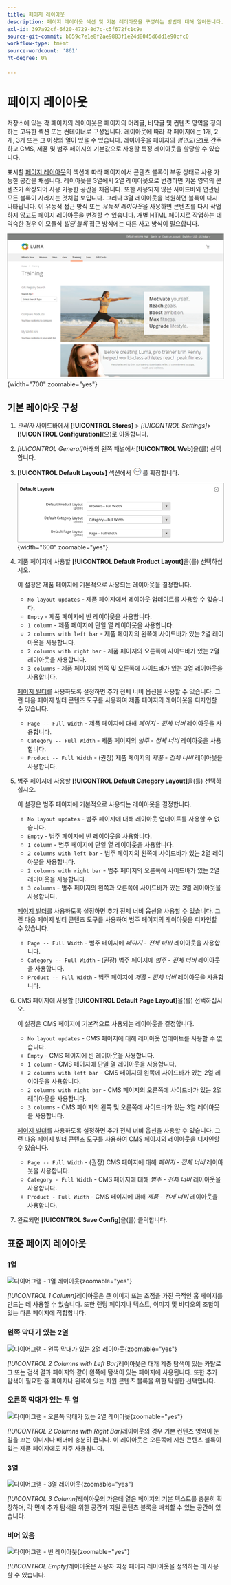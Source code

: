 ```yaml
---
title: 페이지 레이아웃
description: 페이지 레이아웃 섹션 및 기본 레이아웃을 구성하는 방법에 대해 알아봅니다.
exl-id: 397a92cf-6f20-4729-8d7c-c5f672fc1c9a
source-git-commit: b659c7e1e8f2ae9883f1e24d8045d6dd1e90cfc0
workflow-type: tm+mt
source-wordcount: '861'
ht-degree: 0%

---
```


# 페이지 레이아웃

저장소에 있는 각 페이지의 레이아웃은 페이지의 머리글, 바닥글 및 컨텐츠 영역을 정의하는 고유한 섹션 또는 컨테이너로 구성됩니다. 레이아웃에 따라 각 페이지에는 1개, 2개, 3개 또는 그 이상의 열이 있을 수 있습니다. 레이아웃을 페이지의 _평면도_(으)로 간주하고 CMS, 제품 및 범주 페이지의 기본값으로 사용할 특정 레이아웃을 할당할 수 있습니다.

표시할 [페이지 레이아웃](layout-updates.md)의 섹션에 따라 페이지에서 콘텐츠 블록이 부동 상태로 사용 가능한 공간을 채웁니다. 레이아웃을 3열에서 2열 레이아웃으로 변경하면 기본 영역의 콘텐츠가 확장되어 사용 가능한 공간을 채웁니다. 또한 사용되지 않은 사이드바와 연관된 모든 블록이 사라지는 것처럼 보입니다. 그러나 3열 레이아웃을 복원하면 블록이 다시 나타납니다. 이 유동적 접근 방식 또는 _유동적 레이아웃_&#x200B;을 사용하면 콘텐츠를 다시 작업하지 않고도 페이지 레이아웃을 변경할 수 있습니다. 개별 HTML 페이지로 작업하는 데 익숙한 경우 이 모듈식 _빌딩 블록_ 접근 방식에는 다른 사고 방식이 필요합니다.

![왼쪽 막대 페이지 레이아웃이 있는 표준 2열](./assets/storefront-2-column-ee.png){width="700" zoomable="yes"}

## 기본 레이아웃 구성

1. _관리자_ 사이드바에서 **[!UICONTROL Stores]** > _[!UICONTROL Settings]_>**[!UICONTROL Configuration]**(으)로 이동합니다.

1. _[!UICONTROL General]_&#x200B;아래의 왼쪽 패널에서&#x200B;**[!UICONTROL Web]**&#x200B;을(를) 선택합니다.

1. **[!UICONTROL Default Layouts]** 섹션에서 ![확장 선택기](../assets/icon-display-expand.png)를 확장합니다.

   ![기본 레이아웃](./assets/web-default-layouts.png){width="600" zoomable="yes"}

1. 제품 페이지에 사용할 **[!UICONTROL Default Product Layout]**&#x200B;을(를) 선택하십시오.

   이 설정은 제품 페이지에 기본적으로 사용되는 레이아웃을 결정합니다.

   - `No layout updates` - 제품 페이지에서 레이아웃 업데이트를 사용할 수 없습니다.
   - `Empty` - 제품 페이지에 빈 레이아웃을 사용합니다.
   - `1 column` - 제품 페이지에 단일 열 레이아웃을 사용합니다.
   - `2 columns with left bar` - 제품 페이지의 왼쪽에 사이드바가 있는 2열 레이아웃을 사용합니다.
   - `2 columns with right bar` - 제품 페이지의 오른쪽에 사이드바가 있는 2열 레이아웃을 사용합니다.
   - `3 columns` - 제품 페이지의 왼쪽 및 오른쪽에 사이드바가 있는 3열 레이아웃을 사용합니다.

   [페이지 빌더](../page-builder/introduction.md)를 사용하도록 설정하면 추가 전체 너비 옵션을 사용할 수 있습니다. 그런 다음 페이지 빌더 콘텐츠 도구를 사용하여 제품 페이지의 레이아웃을 디자인할 수 있습니다.

   - `Page -- Full Width` - 제품 페이지에 대해 _페이지 - 전체 너비_ 레이아웃을 사용합니다.
   - `Category -- Full Width` - 제품 페이지의 _범주 - 전체 너비_ 레이아웃을 사용합니다.
   - `Product -- Full Width` - (권장) 제품 페이지의 _제품 - 전체 너비_ 레이아웃을 사용합니다.

1. 범주 페이지에 사용할 **[!UICONTROL Default Category Layout]**&#x200B;을(를) 선택하십시오.

   이 설정은 범주 페이지에 기본적으로 사용되는 레이아웃을 결정합니다.

   - `No layout updates` - 범주 페이지에 대해 레이아웃 업데이트를 사용할 수 없습니다.
   - `Empty` - 범주 페이지에 빈 레이아웃을 사용합니다.
   - `1 column` - 범주 페이지에 단일 열 레이아웃을 사용합니다.
   - `2 columns with left bar` - 범주 페이지의 왼쪽에 사이드바가 있는 2열 레이아웃을 사용합니다.
   - `2 columns with right bar` - 범주 페이지의 오른쪽에 사이드바가 있는 2열 레이아웃을 사용합니다.
   - `3 columns` - 범주 페이지의 왼쪽과 오른쪽에 사이드바가 있는 3열 레이아웃을 사용합니다.

   [페이지 빌더](../page-builder/introduction.md)를 사용하도록 설정하면 추가 전체 너비 옵션을 사용할 수 있습니다. 그런 다음 페이지 빌더 콘텐츠 도구를 사용하여 범주 페이지의 레이아웃을 디자인할 수 있습니다.

   - `Page -- Full Width` - 범주 페이지에 _페이지 - 전체 너비_ 레이아웃을 사용합니다.
   - `Category -- Full Width` - (권장) 범주 페이지에 _범주 - 전체 너비_ 레이아웃을 사용합니다.
   - `Product -- Full Width` - 범주 페이지에 _제품 - 전체 너비_ 레이아웃을 사용합니다.

1. CMS 페이지에 사용할 **[!UICONTROL Default Page Layout]**&#x200B;을(를) 선택하십시오.

   이 설정은 CMS 페이지에 기본적으로 사용되는 레이아웃을 결정합니다.

   - `No layout updates` - CMS 페이지에 대해 레이아웃 업데이트를 사용할 수 없습니다.
   - `Empty` - CMS 페이지에 빈 레이아웃을 사용합니다.
   - `1 column` - CMS 페이지에 단일 열 레이아웃을 사용합니다.
   - `2 columns with left bar` - CMS 페이지의 왼쪽에 사이드바가 있는 2열 레이아웃을 사용합니다.
   - `2 columns with right bar` - CMS 페이지의 오른쪽에 사이드바가 있는 2열 레이아웃을 사용합니다.
   - `3 columns` - CMS 페이지의 왼쪽 및 오른쪽에 사이드바가 있는 3열 레이아웃을 사용합니다.

   [페이지 빌더](../page-builder/introduction.md)를 사용하도록 설정하면 추가 전체 너비 옵션을 사용할 수 있습니다. 그런 다음 페이지 빌더 콘텐츠 도구를 사용하여 CMS 페이지의 레이아웃을 디자인할 수 있습니다.

   - `Page -- Full Width` - (권장) CMS 페이지에 대해 _페이지 - 전체 너비_ 레이아웃을 사용합니다.
   - `Category - Full Width` - CMS 페이지에 대해 _범주 - 전체 너비_ 레이아웃을 사용합니다.
   - `Product - Full Width` - CMS 페이지에 대해 _제품 - 전체 너비_ 레이아웃을 사용합니다.

1. 완료되면 **[!UICONTROL Save Config]**&#x200B;을(를) 클릭합니다.

## 표준 페이지 레이아웃

### 1열

![다이어그램 - 1열 레이아웃](./assets/layout-1-col-th.png){zoomable="yes"}

_[!UICONTROL 1 Column]_&#x200B;레이아웃은 큰 이미지 또는 초점을 가진 극적인 홈 페이지를 만드는 데 사용할 수 있습니다. 또한 랜딩 페이지나 텍스트, 이미지 및 비디오의 조합이 있는 다른 페이지에 적합합니다.

### 왼쪽 막대가 있는 2열

![다이어그램 - 왼쪽 막대가 있는 2열 레이아웃](./assets/layout-2-col-lft-bar-th.png){zoomable="yes"}

_[!UICONTROL 2 Columns with Left Bar]_&#x200B;레이아웃은 대개 계층 탐색이 있는 카탈로그 또는 검색 결과 페이지와 같이 왼쪽에 탐색이 있는 페이지에 사용됩니다. 또한 추가 탐색이 필요한 홈 페이지나 왼쪽에 있는 지원 콘텐츠 블록을 위한 탁월한 선택입니다.

### 오른쪽 막대가 있는 두 열

![다이어그램 - 오른쪽 막대가 있는 2열 레이아웃](./assets/layout-2-col-rt-bar-th.png){zoomable="yes"}

_[!UICONTROL 2 Columns with Right Bar]_&#x200B;레이아웃의 경우 기본 컨텐츠 영역이 눈길을 끄는 이미지나 배너에 충분히 큽니다. 이 레이아웃은 오른쪽에 지원 콘텐츠 블록이 있는 제품 페이지에도 자주 사용됩니다.

### 3열

![다이어그램 - 3열 레이아웃](./assets/layout-3-col-th.png){zoomable="yes"}

_[!UICONTROL 3 Column]_&#x200B;레이아웃의 가운데 열은 페이지의 기본 텍스트를 충분히 확장하며, 각 면에 추가 탐색을 위한 공간과 지원 콘텐츠 블록을 배치할 수 있는 공간이 있습니다.

### 비어 있음

![다이어그램 - 빈 레이아웃](./assets/layout-blank-th.png){zoomable="yes"}

_[!UICONTROL Empty]_&#x200B;레이아웃은 사용자 지정 페이지 레이아웃을 정의하는 데 사용할 수 있습니다.
